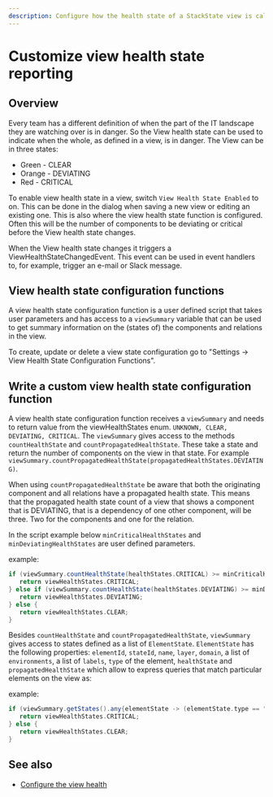 ```yaml
---
description: Configure how the health state of a StackState view is calculated
---
```


# Customize view health state reporting

## Overview

Every team has a different definition of when the part of the IT landscape they are watching over is in danger. So the View health state can be used to indicate when the whole, as defined in a view, is in danger. The View can be in three states:

* Green - CLEAR
* Orange - DEVIATING
* Red - CRITICAL

To enable view health state in a view, switch `View Health State Enabled` to on. This can be done in the dialog when saving a new view or editing an existing one. This is also where the view health state function is configured. Often this will be the number of components to be deviating or critical before the View health state changes.

When the View health state changes it triggers a ViewHealthStateChangedEvent. This event can be used in event handlers to, for example, trigger an e-mail or Slack message.

## View health state configuration functions

A view health state configuration function is a user defined script that takes user parameters and has access to a `viewSummary` variable that can be used to get summary information on the \(states of\) the components and relations in the view.

To create, update or delete a view state configuration go to "Settings -&gt; View Health State Configuration Functions".

## Write a custom view health state configuration function

A view health state configuration function receives a `viewSummary` and needs to return value from the viewHealthStates enum. `UNKNOWN, CLEAR, DEVIATING, CRITICAL`. The `viewSummary` gives access to the methods `countHealthState` and `countPropagatedHealthState`. These take a state and return the number of components on the view in that state. For example `viewSummary.countPropagatedHealthState(propagatedHealthStates.DEVIATING)`.

When using `countPropagatedHealthState` be aware that both the originating component and all relations have a propagated health state. This means that the propagated health state count of a view that shows a component that is DEVIATING, that is a dependency of one other component, will be three. Two for the components and one for the relation.

In the script example below `minCriticalHealthStates` and `minDeviatingHealthStates` are user defined parameters.

example:

```groovy
if (viewSummary.countHealthState(healthStates.CRITICAL) >= minCriticalHealthStates) {
   return viewHealthStates.CRITICAL;
} else if (viewSummary.countHealthState(healthStates.DEVIATING) >= minDeviatingHealthStates) {
   return viewHealthStates.DEVIATING;
} else {
   return viewHealthStates.CLEAR;
}
```

Besides `countHealthState` and `countPropagatedHealthState`, `viewSummary` gives access to states defined as a list of `ElementState`. `ElementState` has the following properties: `elementId`, `stateId`, `name`, `layer`, `domain`, a list of `environments`, a list of `labels`, `type` of the element, `healthState` and `propagatedHealthState` which allow to express queries that match particular elements on the view as:

example:

```groovy
if (viewSummary.getStates().any{elementState -> (elementState.type == "DB") && (elementState.healthState >= healthStates.DEVIATING ) } ) {
   return viewHealthStates.CRITICAL;
} else {
   return viewHealthStates.CLEAR;
}
```

## See also

* [Configure the view health](../../use/health-state-and-event-notifications/configure-view-health.md)

